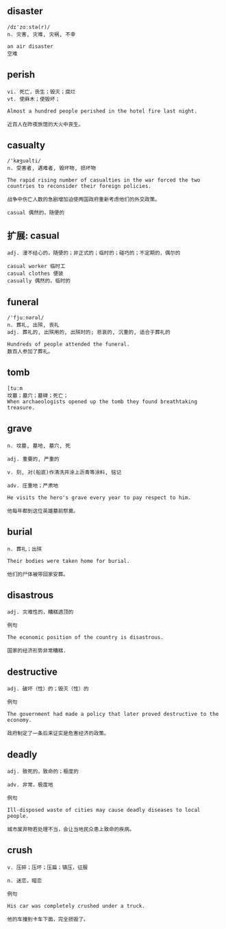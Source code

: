 ## disaster
```
/dɪ'zɑːstə(r)/
n. 灾害, 灾难, 灾祸, 不幸

an air disaster
空难
```

## perish
```
vi. 死亡，丧生；毁灭；腐烂
vt. 使麻木；使毁坏；

Almost a hundred people perished in the hotel fire last night.

近百人在昨夜旅馆的大火中丧生。
```

## casualty
```
/'kæʒuəlti/
n. 受害者, 遇难者, 毁坏物, 损坏物

The rapid rising number of casualties in the war forced the two countries to reconsider their foreign policies.

战争中伤亡人数的急剧增加迫使两国政府重新考虑他们的外交政策。

casual 偶然的，随便的
```
## 扩展: casual
```
adj. 漫不经心的，随便的；非正式的；临时的；碰巧的；不定期的，偶尔的

casual worker 临时工
casual clothes 便装
casually 偶然的，临时的
```

## funeral
```
/'fjuːnərəl/
n. 葬礼, 出殡, 丧礼
adj. 葬礼的, 出殡用的, 出殡时的; 悲哀的, 沉重的, 适合于葬礼的

Hundreds of people attended the funeral.
数百人参加了葬礼。
```

## tomb
```
[tuːm
坟墓；墓穴；墓碑；死亡；
When archaeologists opened up the tomb they found breathtaking treasure.
```

## grave
```
n. 坟墓, 墓地, 墓穴, 死

adj. 重要的, 严重的

v. 刻, 对(船底)作清洗并涂上沥青等涂料, 铭记

adv. 庄重地；严肃地

He visits the hero's grave every year to pay respect to him.

他每年都到这位英雄墓前祭奠。
```
## burial
```
n. 葬礼；出殡

Their bodies were taken home for burial.

他们的尸体被带回家安葬。
```
## disastrous
```
adj. 灾难性的，糟糕透顶的

例句

The economic position of the country is disastrous.

国家的经济形势非常糟糕.
```
## destructive
```
adj. 破坏（性）的；毁灭（性）的

例句

The government had made a policy that later proved destructive to the economy.

政府制定了一条后来证实是危害经济的政策。
```
## deadly
```
adj. 致死的，致命的；极度的

adv. 非常，极度地

例句

Ill-disposed waste of cities may cause deadly diseases to local people.

城市废弃物若处理不当，会让当地民众患上致命的疾病。
```

## crush
```
v. 压碎；压坏；压扁；镇压，征服

n. 迷恋，暗恋

例句

His car was completely crushed under a truck.

他的车撞到卡车下面，完全损毁了。
```
